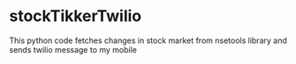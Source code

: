 # stockTikkerTwilio
This python code fetches changes in stock market from nsetools library and sends twilio message to my mobile 
